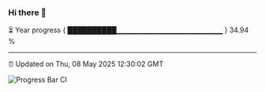 ### Hi there 👋

⏳ Year progress { ██████████▁▁▁▁▁▁▁▁▁▁▁▁▁▁▁▁▁▁▁▁ } 34.94 %

---

⏰ Updated on Thu, 08 May 2025 12:30:02 GMT

![Progress Bar CI](https://github.com/liununu/liununu/workflows/Progress%20Bar%20CI/badge.svg)
